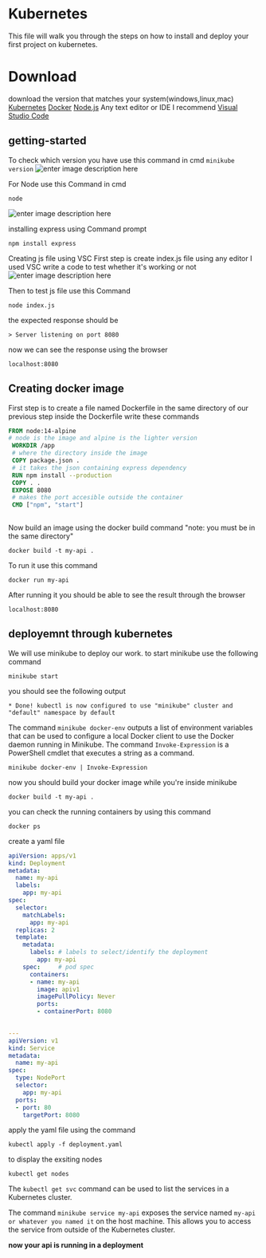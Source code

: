 # Kubernetes

This file will walk you through the steps on how to install and deploy your first project on kubernetes.

# Download
download the version that matches your system(windows,linux,mac)
 [Kubernetes](https://kubernetes.io/docs/setup/)
[Docker](https://www.docker.com/products/docker-desktop/)
[Node.js](https://nodejs.org/en) 
Any text editor or IDE 
I recommend [Visual Studio Code](https://code.visualstudio.com/download)   


## getting-started

To check which version you have 
use this command in cmd 
`minikube version`
![enter image description here](https://i.postimg.cc/05ShR8sr/Screenshot-2023-05-15-132159.png)

For Node use this Command in cmd

    node
![enter image description here](https://i.postimg.cc/FRr1tPfH/node.png)

installing express using Command prompt

    npm install express

Creating js file using VSC
First step is create index.js file using any editor I used VSC 
write a code to test whether it's working or not 
![enter image description here](https://i.postimg.cc/kM6GD4XD/Screenshot-2023-05-16-085309.png)
 
 Then to test js file use this Command 
 

    node index.js 
the expected response should be 

    > Server listening on port 8080
 now we can see the response using the browser 
 

    localhost:8080



## Creating docker image

First step is to create a file named Dockerfile in the same directory of our previous step
inside the Dockerfile write these commands 

   ```Dockerfile
   FROM node:14-alpine 
   # node is the image and alpine is the lighter version 
    WORKDIR /app
    # where the directory inside the image
    COPY package.json .
    # it takes the json containing express dependency
    RUN npm install --production 
    COPY . .
    EXPOSE 8080
    # makes the port accesible outside the container 
    CMD ["npm", "start"]
    
```
Now build an image using the docker build command "note: you must be in the same directory"

    docker build -t my-api .


To run it use this command 

    docker run my-api
After running it you should be able to see the result through the browser

    localhost:8080



## deployemnt through kubernetes


We will use minikube to deploy our work. 
to start minikube use the following command 

    minikube start

you should see the following output 

    * Done! kubectl is now configured to use "minikube" cluster and "default" namespace by default

The command `minikube docker-env` outputs a list of environment variables that can be used to configure a local Docker client to use the Docker daemon running in Minikube. The command `Invoke-Expression` is a PowerShell cmdlet that executes a string as a command.

    minikube docker-env | Invoke-Expression
    

now you should build your docker image while you're inside minikube 

    docker build -t my-api .


you can check the running containers by using this command 

    docker ps

create a yaml file

```yaml
apiVersion: apps/v1
kind: Deployment
metadata:
  name: my-api
  labels:
    app: my-api
spec:
  selector:
    matchLabels:
      app: my-api
  replicas: 2
  template:
    metadata:
      labels: # labels to select/identify the deployment
        app: my-api 
    spec:     # pod spec                  
      containers: 
      - name: my-api
        image: apiv1
        imagePullPolicy: Never
        ports:
        - containerPort: 8080
       

---
apiVersion: v1
kind: Service
metadata:
  name: my-api
spec:
  type: NodePort
  selector:
    app: my-api
  ports:
  - port: 80
    targetPort: 8080

```

apply the yaml file using the command 
```
kubectl apply -f deployment.yaml
```

to display the exsiting nodes

    kubectl get nodes


The `kubectl get svc` command can be used to list the services in a Kubernetes cluster.


The command `minikube service my-api` exposes the service named `my-api or whatever you named it` on the host machine. This allows you to access the service from outside of the Kubernetes cluster.

**now your api is running in a deployment** 


